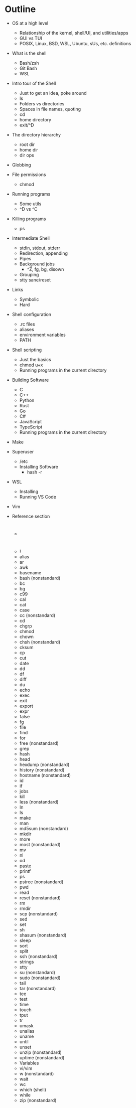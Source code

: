 # Outline

* OS at a high level
  * Relationship of the kernel, shell/UI, and utilities/apps
  * GUI vs TUI
  * POSIX, Linux, BSD, WSL, Ubuntu, sUs, etc. definitions

* What is the shell
  * Bash/zsh
  * Git Bash
  * WSL

* Intro tour of the Shell
  * Just to get an idea, poke around
  * ls
  * Folders vs directories
  * Spaces in file names, quoting
  * cd
  * home directory
  * exit/^D

* The directory hierarchy
  * root dir
  * home dir
  * dir ops

* Globbing

* File permissions
  * chmod

* Running programs
  * Some utils
  * ^D vs ^C

* Killing programs
  * ps

* Intermediate Shell
  * stdin, stdout, stderr
  * Redirection, appending
  * Pipes
  * Background jobs
    * ^Z, fg, bg, disown
  * Grouping
  * stty sane/reset

* Links
  * Symbolic
  * Hard

* Shell configuration
  * .rc files
  * aliases
  * environment variables
  * PATH

* Shell scripting
  * Just the basics
  * chmod u+x
  * Running programs in the current directory

* Building Software
  * C
  * C++
  * Python
  * Rust
  * Go
  * C#
  * JavaScript
  * TypeScript
  * Running programs in the current directory

* Make

* Superuser
  * /etc
  * Installing Software
    * hash -r

* WSL
  * Installing
  * Running VS Code

* Vim

* Reference section
  * #
  * !
  * alias
  * ar
  * awk
  * basename
  * bash (nonstandard)
  * bc
  * bg
  * c99
  * cal
  * cat
  * case
  * cc (nonstandard)
  * cd
  * chgrp
  * chmod
  * chown
  * chsh (nonstandard)
  * cksum
  * cp
  * cut
  * date
  * dd
  * df
  * diff
  * du
  * echo
  * exec
  * exit
  * export
  * expr
  * false
  * fg
  * file
  * find
  * for
  * free (nonstandard)
  * grep
  * hash
  * head
  * hexdump (nonstandard)
  * history (nonstandard)
  * hostname (nonstandard)
  * id
  * if
  * jobs
  * kill
  * less (nonstandard)
  * ln
  * ls
  * make
  * man
  * md5sum (nonstandard)
  * mkdir
  * more
  * most (nonstandard)
  * mv
  * nl
  * od
  * paste
  * printf
  * ps
  * pstree (nonstandard)
  * pwd
  * read
  * reset (nonstandard)
  * rm
  * rmdir
  * scp (nonstandard)
  * sed
  * set
  * sh
  * shasum (nonstandard)
  * sleep
  * sort
  * split
  * ssh (nonstandard)
  * strings
  * stty
  * su (nonstandard)
  * sudo (nonstandard)
  * tail
  * tar (nonstandard)
  * tee
  * test
  * time
  * touch
  * tput
  * tr
  * umask
  * unalias
  * uname
  * until
  * unset
  * unzip (nonstandard)
  * uptime (nonstandard)
  * Variables
  * vi/vim
  * w (nonstandard)
  * wait
  * wc
  * which (shell)
  * while
  * zip (nonstandard)
